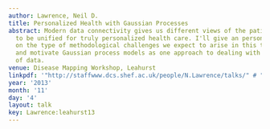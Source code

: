 ```yaml
---
author: Lawrence, Neil D.
title: Personalized Health with Gaussian Processes
abstract: Modern data connectivity gives us different views of the patient which need
  to be unified for truly personalized health care. I'll give an personal perspective
  on the type of methodological challenges we expect to arise in this this domain
  and motivate Gaussian process models as one approach to dealing with the explosion
  of data.
venue: Disease Mapping Workshop, Leahurst
linkpdf: '"http://staffwww.dcs.shef.ac.uk/people/N.Lawrence/talks/" # "personalized_health_leahurst13.pdf"'
year: '2013'
month: '11'
day: '4'
layout: talk
key: Lawrence:leahurst13
---
```

